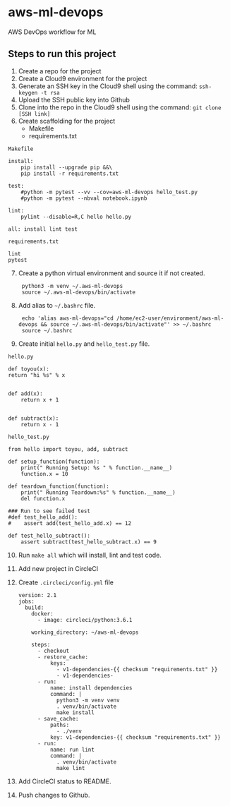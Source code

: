 # aws-ml-devops

AWS DevOps workflow for ML

## Steps to run this project
1. Create a repo for the project
2. Create a Cloud9 environment for the project
3. Generate an SSH key in the Cloud9 shell using the command: `ssh-keygen -t rsa`
4. Upload the SSH public key into Github
5. Clone into the repo in the Cloud9 shell using the command: `git clone [SSH link]`
6. Create scaffolding for the project
    * Makefile
    * requirements.txt

`Makefile`

    install:
        pip install --upgrade pip &&\
        pip install -r requirements.txt
		
    test:
        #python -m pytest --vv --cov=aws-ml-devops hello_test.py
        #python -m pytest --nbval notebook.ipynb
        
    lint:
        pylint --disable=R,C hello hello.py
        
    all: install lint test

`requirements.txt`

    lint
    pytest
    
7. Create a python virtual environment and source it if not created.  
    
        python3 -m venv ~/.aws-ml-devops  
        source ~/.aws-ml-devops/bin/activate

8. Add alias to `~/.bashrc` file. 

        echo 'alias aws-ml-devops="cd /home/ec2-user/environment/aws-ml-devops && source ~/.aws-ml-devops/bin/activate"' >> ~/.bashrc
        source ~/.bashrc

9. Create initial `hello.py` and `hello_test.py` file.

`hello.py`  

    def toyou(x):
    return "hi %s" % x


    def add(x):
        return x + 1
    
    
    def subtract(x):
        return x - 1
        
`hello_test.py`
    
    from hello import toyou, add, subtract
    
    def setup_function(function):
        print(" Running Setup: %s " % function.__name__)
        function.x = 10
    
    def teardown_function(function):
        print(" Running Teardown:%s" % function.__name__)
        del function.x
    
    ### Run to see failed test
    #def test_hello_add():
    #    assert add(test_hello_add.x) == 12
    
    def test_hello_subtract():
        assert subtract(test_hello_subtract.x) == 9

10. Run `make all` which will install, lint and test code.

11. Add new project in CircleCI
12. Create `.circleci/config.yml` file

        version: 2.1
        jobs:
          build:
            docker:
              - image: circleci/python:3.6.1
              
            working_directory: ~/aws-ml-devops
            
            steps: 
              - checkout
              - restore_cache:
                  keys:
                    - v1-dependencies-{{ checksum "requirements.txt" }}
                    - v1-dependencies-
              - run:
                  name: install dependencies
                  command: |
                    python3 -m venv venv
                    . venv/bin/activate
                    make install
              - save_cache:
                  paths:
                    - ./venv
                  key: v1-dependencies-{{ checksum "requirements.txt" }}
              - run:
                  name: run lint
                  command: |
                    . venv/bin/activate
                    make lint
                    
13. Add CircleCI status to README.
14. Push changes to Github.